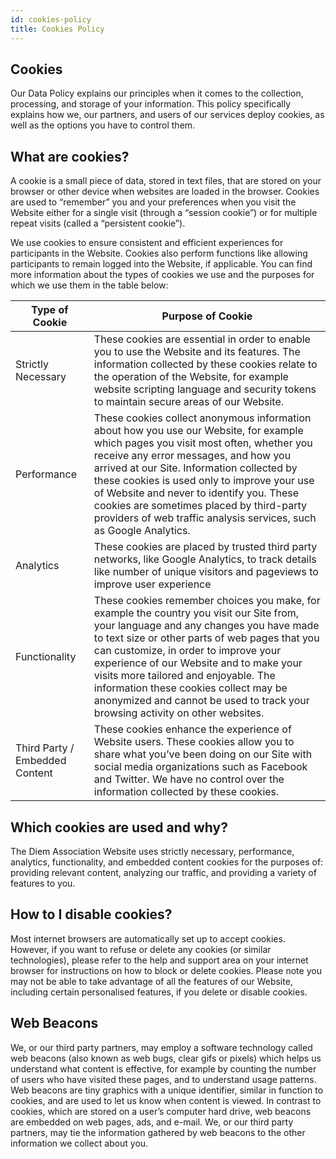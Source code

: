 ```yaml
---
id: cookies-policy
title: Cookies Policy
---
```


<!-- hide the edit button --><style>.edit-page-link {display: none !important; visibility: hidden !important;}</style>

## Cookies
 Our Data Policy explains our principles when it comes to the collection, processing, and storage of your information. This policy specifically explains how we, our partners, and users of our services deploy cookies, as well as the options you have to control them.

## What are cookies?
 A cookie is a small piece of data, stored in text files, that are stored on your browser or other device when websites are loaded in the browser. Cookies are used to “remember” you and your preferences when you visit the Website either for a single visit (through a “session cookie”) or for multiple repeat visits (called a “persistent cookie”). 

 We use cookies to ensure consistent and efficient experiences for participants in the Website. Cookies also perform functions like allowing participants to remain logged into the Website, if applicable. You can find more information about the types of cookies we use and the purposes for which we use them in the table below:

| Type of Cookie | Purpose of Cookie	|
|----------------|----------------------|
| Strictly Necessary        | These cookies are essential in order to enable you to use the Website and its  features. The information collected by these cookies relate to the operation  of the Website, for example website scripting language and security tokens to  maintain secure areas of our Website. |
| Performance |  These cookies collect anonymous information about how you use our Website,  for example which pages you visit most often, whether you receive any error  messages, and how you arrived at our Site. Information collected by these  cookies is used only to improve your use of Website and never to identify  you. These cookies are sometimes placed by third-party providers of web  traffic analysis services, such as Google Analytics.	|
| Analytics	| These cookies are placed by trusted third party networks, like Google  Analytics, to track details like number of unique visitors and pageviews to  improve user experience	|
| Functionality	| These cookies remember choices you make, for example the country you visit  our Site from, your language and any changes you have made to text size or  other parts of web pages that you can customize, in order to improve your  experience of our Website and to make your visits more tailored and  enjoyable. The information these cookies collect may be anonymized and cannot  be used to track your browsing activity on other websites.	|
| Third Party / Embedded Content	|   These cookies enhance the experience of Website users. These cookies allow  you to share what you’ve been doing on our Site with social media  organizations such as Facebook and Twitter. We have no control over the  information collected by these cookies.	|

## Which cookies are used and why?
 The Diem Association Website uses strictly necessary, performance, analytics, functionality, and embedded content cookies for the purposes of: providing relevant content, analyzing our traffic, and providing a variety of features to you. 

## How to I disable cookies?
 Most internet browsers are automatically set up to accept cookies. However, if you want to refuse or delete any cookies (or similar technologies), please refer to the help and support area on your internet browser for instructions on how to block or delete cookies. Please note you may not be able to take advantage of all the features of our Website, including certain personalised features, if you delete or disable cookies. 

## Web Beacons
 We, or our third party partners, may employ a software technology called web beacons (also known as web bugs, clear gifs or pixels) which helps us understand what content is effective, for example by counting the number of users who have visited these pages, and to understand usage patterns. Web beacons are tiny graphics with a unique identifier, similar in function to cookies, and are used to let us know when content is viewed. In contrast to cookies, which are stored on a user’s computer hard drive, web beacons are embedded on web pages, ads, and e-mail. We, or our third party partners, may tie the information gathered by web beacons to the other information we collect about you. 
